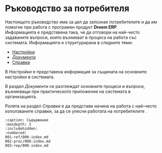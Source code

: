 # Ръководство за потребителя

Настоящото ръководство има за цел да запознае потребителите и да им помогне при работа с програмен продукт **Dreem ERP**.  
Информацията е представена така, че да отговори на най-често задаваните въпроси, които възникват в процеса на работа със системата.
Информацията е структурирана в следните теми:

 - [Настройки](001-ref/000-index.md)
 - [Документи](002-docs/000-index.md)
 - [Справки](003-rep/000-index.md)

В *Настройки* е представена информация за същината на основните настройки в системата.

В раздел *Документи* се разглеждат основните процеси и въпроси, възникващи при практическото приложение на системата в организацията.

Ролята на раздел *Справки* е да представи начина на работа с най–често използваните справки, за да се улесни работата на потребителите .

```{toctree}
:caption: Съдържание
:maxdepth: 3
:includehidden:
:numbered:
001-ref/000-index.md
002-proc/000-index.md
003-rep/000-index.md
```
